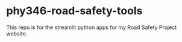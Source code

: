 # phy346-road-safety-tools

This repo is for the streamlit python apps for my Road Safety Project website.